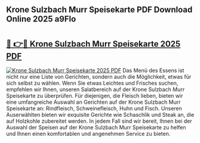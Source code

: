 ## Krone Sulzbach Murr Speisekarte PDF Download Online 2025 a9Flo

# <h2><a href="http://gcb56m0.nevu.top/?p=Krone+Sulzbach+Murr+Speisekarte">🔗 👉🔴 Krone Sulzbach Murr Speisekarte 2025 PDF</a></h2>

[![Krone Sulzbach Murr Speisekarte 2025 PDF](https://i.imgur.com/dBaPXMq.png)](http://gcb56m0.nevu.top/?p=Krone+Sulzbach+Murr+Speisekarte)
Das Menü des Essens ist nicht nur eine Liste von Gerichten, sondern auch die Möglichkeit, etwas für sich selbst zu wählen. Wenn Sie etwas Leichtes und Frisches suchen, empfehlen wir Ihnen, unseren Salatbereich auf der Krone Sulzbach Murr Speisekarte zu überprüfen. Für diejenigen, die Fleisch lieben, bieten wir eine umfangreiche Auswahl an Gerichten auf der Krone Sulzbach Murr Speisekarte an: Rindfleisch, Schweinefleisch, Huhn und Fisch. Unseren Auserwählten bieten wir exquisite Gerichte wie Schaschlik und Steak an, die auf Holzkohle zubereitet werden. In jedem Fall sind wir bereit, Ihnen bei der Auswahl der Speisen auf der Krone Sulzbach Murr Speisekarte zu helfen und Ihnen einen komfortablen und angenehmen Service zu bieten.
